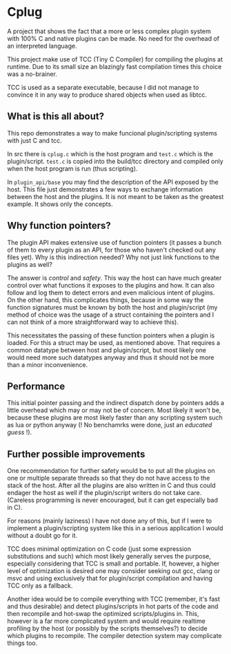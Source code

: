 # Cplug
A project that shows the fact that a more or less complex plugin system with 100% C and native plugins can be made. No need for the overhead of an interpreted language.

This project make use of TCC (Tiny C Compiler) for compiling the plugins at runtime. Due to its small size an blazingly fast compilation times this choice was a no-brainer.

TCC is used as a separate executable, because I did not manage to convince it in any way to produce shared objects when used as libtcc.

## What is this all about?
This repo demonstrates a way to make funcional plugin/scripting systems with just C and tcc.

In src there is `cplug.c` which is the host program and `test.c` which is the plugin/script. `test.c` is copied into the build/tcc directory and compiled only when the host program is run (thus scripting).

In `plugin_api/base` you may find the description of the API exposed by the host. This file just demonstrates a few ways to exchange information between the host and the plugins. It is not meant to be taken as the greatest example. It shows only the concepts.

## Why function pointers?
The plugin API makes extensive use of function pointers (it passes a bunch of them to every plugin as an API, for those who haven't checked out any files yet). Why is this indirection needed? Why not just link functions to the plugins as well?

The answer is *control* and *safety*.
This way the host can have much greater control over what functions it exposes to the plugins and how. It can also follow and log them to detect errors and even malicious intent of plugins. On the other hand, this complicates things, because in some way the function signatures must be known by both the host and plugin/script (my method of choice was the usage of a struct containing the pointers and I can not think of a more straightforward way to achieve this).

This necessitates the passing of these function pointers when a plugin is loaded. For this a struct may be used, as mentioned above. That requires a common datatype between host and plugin/script, but most likely one would need more such datatypes anyway and thus it should not be more than a minor inconvenience.

## Performance
This initial pointer passing and the indirect dispatch done by pointers adds a little overhead which may or may not be of concern. Most likely it won't be, because these plugins are most likely faster than any scripting system such as lua or python anyway (! No benchamrks were done, just an *educated guess* !).

## Further possible improvements
One recommendation for further safety would be to put all the plugins on one or multiple separate threads so that they do not have access to the stack of the host. After all the plugins are also written in C and thus could endager the host as well if the plugin/script writers do not take care. (Careless programming is never encouraged, but it can get especially bad in C).

For reasons (mainly laziness) I have not done any of this, but if I were to implement a plugin/scripting system like this in a serious application I would without a doubt go for it.

TCC does minimal optimization on C code (just some expression substitutions and such) which most likely generally serves the purpose, especially considering that TCC is small and portable. If, however, a higher level of optimization is desired one may consider seeking out gcc, clang or msvc and using exclusively that for plugin/script compilation and having TCC only as a fallback.

Another idea would be to compile everything with TCC (remember, it's fast and thus desirable) and detect plugins/scripts in hot parts of the code and then recompile and hot-swap the optimized scripts/plugins in. This, however is a far more complicated system and would require realtime profiling by the host (or possibly by the scripts themselves?) to decide which plugins to recompile. The compiler detection system may complicate things too.
